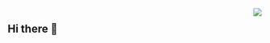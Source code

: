 <img align="right" src="https://visitor-badge.laobi.icu/badge?page_id=RMOoNFID.RMOoNFID"/>

## Hi there 👋

<!--
**RMOoNFID/RMOoNFID** is a ✨ _special_ ✨ repository because its `README.md` (this file) appears on your GitHub profile.

Here are some ideas to get you started:

- 🔭 I’m currently working on ...
- 🌱 I’m currently learning ...
- 👯 I’m looking to collaborate on ...
- 🤔 I’m looking for help with ...
- 💬 Ask me about ...
- 📫 How to reach me: ...
- 😄 Pronouns: ...
- ⚡ Fun fact: ...
-->
